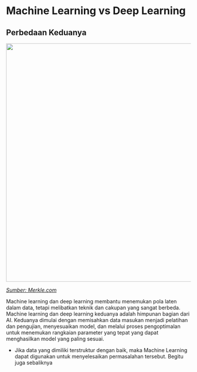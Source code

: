 # Machine Learning vs Deep Learning

## Perbedaan Keduanya

<img src="https://www.merkle.com/sites/default/files/inline-images/DL%20and%20ML1%20resized.jpg" width=650>

[_Sumber: Merkle.com_](https://www.merkle.com/blog/dispelling-myths-deep-learning-vs-machine-learning)

Machine learning dan deep learning membantu menemukan pola laten dalam data, tetapi melibatkan teknik dan cakupan yang sangat berbeda. Machine learning dan deep learning keduanya adalah himpunan bagian dari AI. Keduanya dimulai dengan memisahkan data masukan menjadi pelatihan dan pengujian, menyesuaikan model, dan melalui proses pengoptimalan untuk menemukan rangkaian parameter yang tepat yang dapat menghasilkan model yang paling sesuai. 


- Jika data yang dimiliki terstruktur dengan baik, maka Machine Learning dapat digunakan untuk menyelesaikan permasalahan tersebut. Begitu juga sebaliknya